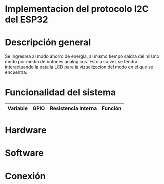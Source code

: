 # Implementacion del protocolo I2C del ESP32

# Descripción general
Se ingresara al modo ahorro de energia, al mismo tiempo saldra del mismo modo por medio de botones analogicos. Esto a su vez se tendra interactuando la patalla LCD para la vizualizacion del modo en el que se encuentra.
# Funcionalidad del sistema
| Variable | GPIO | Resistencia Interna | Función |
|:-- |:-- |:-- |:--|
# Hardware
# Software
# Conexión
